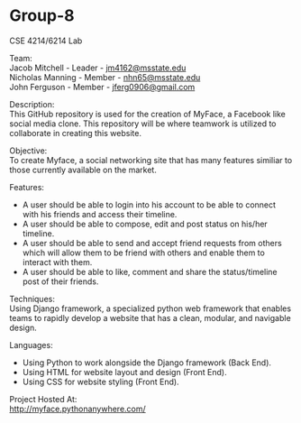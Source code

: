 # Group-8
CSE 4214/6214 Lab

Team:  
Jacob Mitchell - Leader - jm4162@msstate.edu  
Nicholas Manning - Member - nhn65@msstate.edu  
John Ferguson - Member - jferg0906@gmail.com  

Description:  
This GitHub repository is used for the creation of MyFace, a Facebook like social media clone. This repository will be where teamwork is utilized to collaborate in creating this website. 

Objective:  
To create Myface, a social networking site that has many features similiar to those currently available on the market.

Features:  

- A user should be able to login into his account to be able to connect with his friends
and access their timeline.  
- A user should be able to compose, edit and post status on his/her timeline.  
- A user should be able to send and accept friend requests from others which will allow 
them to be friend with others and enable them to interact with them.  
- A user should be able to like, comment and share the status/timeline post of their 
friends.    

Techniques:  
Using Django framework, a specialized python web framework that enables teams to rapidly develop a website that has a clean, modular, and navigable design.  

Languages:   
- Using Python to work alongside the Django framework (Back End).
- Using HTML for website layout and design (Front End). 
- Using CSS for website styling (Front End). 

Project Hosted At:  
http://myface.pythonanywhere.com/
